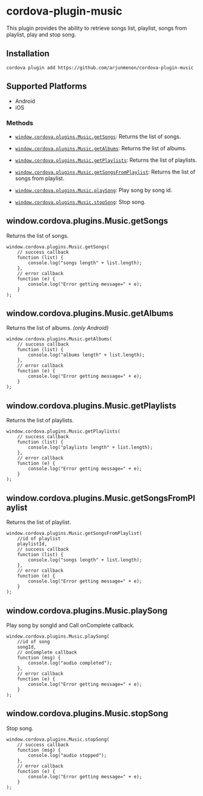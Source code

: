 # cordova-plugin-music

This plugin provides the ability to retrieve songs list, playlist, songs from playlist, play and stop song.

## Installation

    cordova plugin add https://github.com/arjunmenon/cordova-plugin-music

## Supported Platforms

- Android
- iOS

### Methods

- [`window.cordova.plugins.Music.getSongs`](#windowcordovapluginsmusicgetsongs): Returns the list of songs.

- [`window.cordova.plugins.Music.getAlbums`](#windowcordovapluginsmusicgetalbums): Returns the list of albums.

- [`window.cordova.plugins.Music.getPlaylists`](#windowcordovapluginsmusicgetplaylists): Returns the list of playlists.

- [`window.cordova.plugins.Music.getSongsFromPlaylist`](#windowcordovapluginsmusicgetsongsfromplaylist): Returns the list of songs from playlist.

- [`window.cordova.plugins.Music.playSong`](#windowcordovapluginsmusicplaysong): Play song by song id.

- [`window.cordova.plugins.Music.stopSong`](#windowcordovapluginsmusicstopsong): Stop song.

## window.cordova.plugins.Music.getSongs

Returns the list of songs.

    window.cordova.plugins.Music.getSongs(
        // success callback
        function (list) {
            console.log("songs length" + list.length);
        },
        // error callback
        function (e) {
            console.log("Error getting message=" + e);
        }
    );
    
## window.cordova.plugins.Music.getAlbums

Returns the list of albums. _(only Android)_

    window.cordova.plugins.Music.getAlbums(
        // success callback
        function (list) {
            console.log("albums length" + list.length);
        },
        // error callback
        function (e) {
            console.log("Error getting message=" + e);
        }
    );

## window.cordova.plugins.Music.getPlaylists

Returns the list of playlists.

    window.cordova.plugins.Music.getPlaylists(
        // success callback
        function (list) {
            console.log("playlists length" + list.length);
        },
        // error callback
        function (e) {
            console.log("Error getting message=" + e);
        }
    );


## window.cordova.plugins.Music.getSongsFromPlaylist

Returns the list of playlist.

    window.cordova.plugins.Music.getSongsFromPlaylist(
        //id of playlist
        playlistId,
        // success callback
        function (list) {
            console.log("songs length" + list.length);
        },
        // error callback
        function (e) {
            console.log("Error getting message=" + e);
        }
    );

## window.cordova.plugins.Music.playSong

Play song by songId and Call onComplete callback.

    window.cordova.plugins.Music.playSong(
        //id of song
        songId,
        // onComplete callback
        function (msg) {
            console.log("audio completed");
        },
        // error callback
        function (e) {
            console.log("Error getting message=" + e);
        }
    );

## window.cordova.plugins.Music.stopSong

Stop song.

    window.cordova.plugins.Music.stopSong(
        // success callback
        function (msg) {
            console.log("audio stopped");
        },
        // error callback
        function (e) {
            console.log("Error getting message=" + e);
        }
    );
